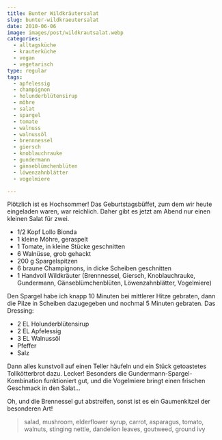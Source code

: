 ```yaml
---
title: Bunter Wildkräutersalat
slug: bunter-wildkraeutersalat
date: 2010-06-06
image: images/post/wildkrautsalat.webp
categories: 
  - alltagsküche
  - krauterküche
  - vegan
  - vegetarisch
type: regular
tags: 
  - apfelessig
  - champignon
  - holunderblütensirup
  - möhre
  - salat
  - spargel
  - tomate
  - walnuss
  - walnussöl
  - brennnessel
  - giersch
  - knoblauchrauke
  - gundermann
  - gänseblümchenblüten
  - löwenzahnblätter
  - vogelmiere

---
```


Plötzlich ist es Hochsommer! Das Geburtstagsbüffet, zum dem wir heute eingeladen waren, war reichlich. Daher gibt es jetzt am Abend nur einen kleinen Salat für zwei.

* 1/2 Kopf Lollo Bionda 
* 1 kleine Möhre, geraspelt 
* 1 Tomate, in kleine Stücke geschnitten 
* 6 Walnüsse, grob gehackt 
* 200 g Spargelspitzen 
* 6 braune Champignons, in dicke Scheiben geschnitten 
* 1 Handvoll Wildkräuter (Brennnessel, Giersch, Knoblauchrauke, Gundermann, Gänseblümchenblüten, Löwenzahnblätter, Vogelmiere)

Den Spargel habe ich knapp 10 Minuten bei mittlerer Hitze gebraten, dann die Pilze in Scheiben dazugegeben und nochmal 5 Minuten gebraten. Das Dressing:

* 2 EL Holunderblütensirup 
* 2 EL Apfelessig 
* 3 EL Walnussöl
* Pfeffer 
* Salz

Dann alles kunstvoll auf einen Teller häufeln und ein Stück getoastetes Tollkötterbrot dazu. Lecker! Besonders die Gundermann-Spargel-Kombination funktioniert gut, und die Vogelmiere bringt einen frischen Geschmack in den Salat...

Oh, und die Brennessel gut abstreifen, sonst ist es ein Gaumenkitzel der besonderen Art!

> salad, mushroom, elderflower syrup, carrot, asparagus, tomato, walnuts, stinging nettle, dandelion leaves, goutweed, ground ivy
